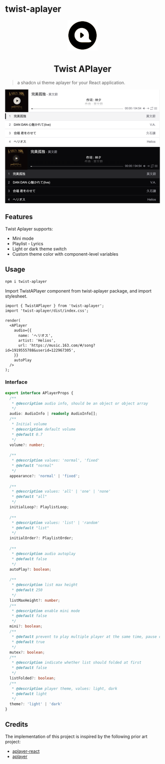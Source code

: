 # twist-aplayer

<p align="center">
<img src="./screenshot/aplayer.svg" alt="ADPlayer" width="100">
</p>
<h1 align="center">Twist APlayer</h1>

> a shadcn ui theme aplayer for your React application.

![image](./screenshot/aplayer-light.png)
![image](./screenshot/aplayer-dark.png)

## Features
Twist Aplayer supports: 
- Mini mode
- Playlist - Lyrics
- Light or dark theme switch
- Custom theme color with component-level variables

## Usage

```bash
npm i twist-aplayer
```

Import TwistAPlayer component from twist-aplayer package, and import stylesheet.

```tsx
import { TwistAPlayer } from 'twist-aplayer';
import 'twist-aplayer/dist/index.css';

render(
  <APlayer
    audio={{
      name: 'ヘリオス',
      artist: 'Helios',
      url: 'https://music.163.com/#/song?id=1919555788&userid=122967305',
    }}
    autoPlay
  />
);
```

### Interface

```ts
export interface APlayerProps {
  /**
   * @description audio info, should be an object or object array
   */
  audio: AudioInfo | readonly AudioInfo[];
  /**
   * Initial volume
   * @description default volume
   * @default 0.7
   */
  volume?: number;

  /**
   * @description values: 'normal', 'fixed'
   * @default "normal"
   */
  appearance?: 'normal' | 'fixed';

  /**
   * @description values: 'all' | 'one' | 'none'
   * @default "all"
   */
  initialLoop?: PlaylistLoop;

  /**
   * @description values: 'list' | 'random'
   * @default "list"
   */
  initialOrder?: PlaylistOrder;

  /**
   * @description audio autoplay
   * @default false
   */
  autoPlay?: boolean;

  /**
   * @description list max height
   * @default 250
   */
  listMaxHeight?: number;
  /**
   * @description enable mini mode
   * @default false
   */
  mini?: boolean;
  /**
   * @default prevent to play multiple player at the same time, pause other players when this player start play
   * @default true
   */
  mutex?: boolean;
  /**
   * @description indicate whether list should folded at first
   * @default false
   */
  listFolded?: boolean;
  /**
   * @description player theme, values: light, dark
   * @default light
   */
  theme?: 'light' | 'dark'
}
```

## Credits

The implementation of this project is inspired by the following prior art project:
- [aplayer-react](https://github.com/SevenOutman/aplayer-react)
- [aplayer](https://github.com/DIYgod/APlayer)
